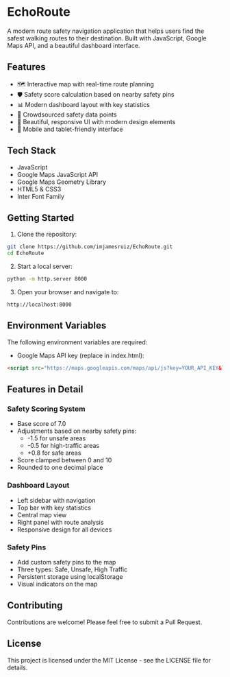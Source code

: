 # EchoRoute

A modern route safety navigation application that helps users find the safest walking routes to their destination. Built with JavaScript, Google Maps API, and a beautiful dashboard interface.

## Features

- 🗺️ Interactive map with real-time route planning
- 🛡️ Safety score calculation based on nearby safety pins
- 📊 Modern dashboard layout with key statistics
- 📍 Crowdsourced safety data points
- 🎨 Beautiful, responsive UI with modern design elements
- 📱 Mobile and tablet-friendly interface

## Tech Stack

- JavaScript
- Google Maps JavaScript API
- Google Maps Geometry Library
- HTML5 & CSS3
- Inter Font Family

## Getting Started

1. Clone the repository:
```bash
git clone https://github.com/imjamesruiz/EchoRoute.git
cd EchoRoute
```

2. Start a local server:
```bash
python -m http.server 8000
```

3. Open your browser and navigate to:
```
http://localhost:8000
```

## Environment Variables

The following environment variables are required:

- Google Maps API key (replace in index.html):
```html
<script src="https://maps.googleapis.com/maps/api/js?key=YOUR_API_KEY&libraries=places,geometry&callback=initMap"></script>
```

## Features in Detail

### Safety Scoring System
- Base score of 7.0
- Adjustments based on nearby safety pins:
  - -1.5 for unsafe areas
  - -0.5 for high-traffic areas
  - +0.8 for safe areas
- Score clamped between 0 and 10
- Rounded to one decimal place

### Dashboard Layout
- Left sidebar with navigation
- Top bar with key statistics
- Central map view
- Right panel with route analysis
- Responsive design for all devices

### Safety Pins
- Add custom safety pins to the map
- Three types: Safe, Unsafe, High Traffic
- Persistent storage using localStorage
- Visual indicators on the map

## Contributing

Contributions are welcome! Please feel free to submit a Pull Request.

## License

This project is licensed under the MIT License - see the LICENSE file for details. 
